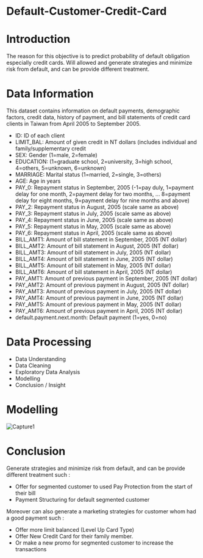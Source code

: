 # Default-Customer-Credit-Card

# Introduction
The reason for this objective is to predict probability of default obligation especially credit cards. 
Will allowed and generate strategies and minimize risk from default, and can be provide different treatment.

# Data Information
This dataset contains information on default payments, demographic factors, credit data, history of payment, and bill statements of credit card clients in Taiwan from April 2005 to September 2005.

- ID: ID of each client
- LIMIT_BAL: Amount of given credit in NT dollars (includes individual and family/supplementary credit
- SEX: Gender (1=male, 2=female)
- EDUCATION: (1=graduate school, 2=university, 3=high school, 4=others, 5=unknown, 6=unknown)
- MARRIAGE: Marital status (1=married, 2=single, 3=others)
- AGE: Age in years
- PAY_0: Repayment status in September, 2005 (-1=pay duly, 1=payment delay for one month, 2=payment delay for two months, … 8=payment delay for eight     months, 9=payment delay for nine months and above)
- PAY_2: Repayment status in August, 2005 (scale same as above)
- PAY_3: Repayment status in July, 2005 (scale same as above)
- PAY_4: Repayment status in June, 2005 (scale same as above)
- PAY_5: Repayment status in May, 2005 (scale same as above)
- PAY_6: Repayment status in April, 2005 (scale same as above)
- BILL_AMT1: Amount of bill statement in September, 2005 (NT dollar)
- BILL_AMT2: Amount of bill statement in August, 2005 (NT dollar)
- BILL_AMT3: Amount of bill statement in July, 2005 (NT dollar)
- BILL_AMT4: Amount of bill statement in June, 2005 (NT dollar)
- BILL_AMT5: Amount of bill statement in May, 2005 (NT dollar)
- BILL_AMT6: Amount of bill statement in April, 2005 (NT dollar)
- PAY_AMT1: Amount of previous payment in September, 2005 (NT dollar)
- PAY_AMT2: Amount of previous payment in August, 2005 (NT dollar)
- PAY_AMT3: Amount of previous payment in July, 2005 (NT dollar)
- PAY_AMT4: Amount of previous payment in June, 2005 (NT dollar)
- PAY_AMT5: Amount of previous payment in May, 2005 (NT dollar)
- PAY_AMT6: Amount of previous payment in April, 2005 (NT dollar)
- default.payment.next.month: Default payment (1=yes, 0=no)

# Data Processing
- Data Understanding
- Data Cleaning
- Exploratory Data Analysis
- Modelling
- Conclusion / Insight

# Modelling
![Capture1](https://user-images.githubusercontent.com/92531579/163833443-b3b11284-a843-4d01-85bf-4ff2cff6e316.JPG)

# Conclusion
Generate strategies and minimize risk from default, and can be provide different treatment such : 

- Offer for segmented customer to used Pay Protection from the start of their bill
- Payment Structuring for default segmented customer

Moreover can also generate a marketing strategies for customer whom had a good payment such :

- Offer more limit balanced (Level Up Card Type)
- Offer New Credit Card for their family member.
- Or make a new promo for segmented customer to increase the transactions
